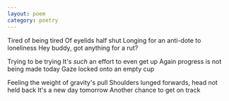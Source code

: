 ```yaml
---
layout: poem
category: poetry
---
```

Tired of being tired
Of eyelids half shut
Longing for an anti-dote to loneliness
Hey buddy, got anything for a rut?

Trying to be trying
It's _such_ an effort to even get up
Again progress is not being made today
Gaze locked onto an empty cup

Feeling the weight of gravity's pull
Shoulders lunged forwards, head not held back
It's a new day tomorrow
Another chance to get on track
